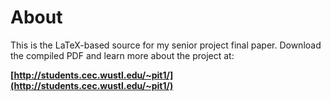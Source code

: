 # About
This is the LaTeX-based source for my senior project final paper. Download the compiled PDF and learn more about the project at: 

**[http://students.cec.wustl.edu/~pit1/](http://students.cec.wustl.edu/~pit1/)**
